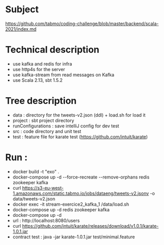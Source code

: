 # Subject 

https://github.com/tabmo/coding-challenge/blob/master/backend/scala-2021/index.md

# Technical description

* use kafka and redis for infra
* use http4s for the server
* use kafka-stream from read messages on Kafka
* use Scala 2.13, sbt 1.5.2

# Tree description
  * data : directory for the tweets-v2.json (ddl) + load.sh for load it
  * project : sbt project directory
  * runConfigurations : save intelliJ config for dev test
  * src : code directory and unit test
  * test : feature file for karate test (https://github.com/intuit/karate)

# Run :
   *  docker build -t "exo" .
   *  docker-compose up -d --force-recreate --remove-orphans redis zookeeper kafka
   *  curl https://s3-eu-west-1.amazonaws.com/static.tabmo.io/jobs/dataeng/tweets-v2.jsonv -o data/tweets-v2.json
   *  docker exec -it stream-exercice2_kafka_1 /data/load.sh
   *  docker-compose up -d  redis zookeeper kafka
   *  docker-compose up -d
   *  url :  http://localhost:8080/users
   *  curl https://github.com/intuit/karate/releases/download/v1.0.1/karate-1.0.1.jar
   *  contract test : java -jar karate-1.0.1.jar test/minimal.feature
